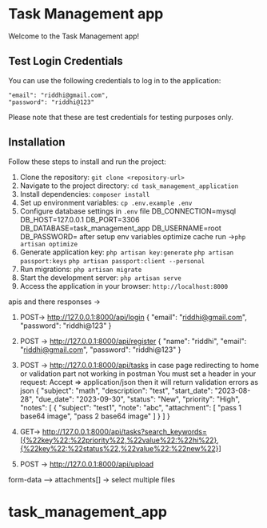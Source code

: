 # Task Management app

Welcome to the Task Management app!

## Test Login Credentials

You can use the following credentials to log in to the application:

    "email": "riddhi@gmail.com",
    "password": "riddhi@123"

Please note that these are test credentials for testing purposes only.

## Installation

Follow these steps to install and run the project:

1. Clone the repository: `git clone <repository-url>`
2. Navigate to the project directory: `cd task_management_application`
3. Install dependencies: `composer install`
4. Set up environment variables: `cp .env.example .env`
5. Configure database settings in `.env` file
                                    DB_CONNECTION=mysql
                                    DB_HOST=127.0.0.1
                                    DB_PORT=3306
                                    DB_DATABASE=task_management_app
                                    DB_USERNAME=root
                                    DB_PASSWORD=
    after setup env variables optimize cache
    run ->`php artisan optimize`
6. Generate application key: `php artisan key:generate`
                              `php artisan passport:keys` 
                              `php artisan passport:client --personal`
7. Run migrations: `php artisan migrate`
8. Start the development server: `php artisan serve`
9. Access the application in your browser: `http://localhost:8000`

apis and there responses ->
1. POST-> http://127.0.0.1:8000/api/login
{
    "email": "riddhi@gmail.com",
    "password": "riddhi@123"
}

2. POST -> http://127.0.0.1:8000/api/register
{
    "name": "riddhi",
    "email": "riddhi@gmail.com",
    "password": "riddhi@123"
}

3. POST -> http://127.0.0.1:8000/api/tasks
in case page redirecting to home or validation part not working in postman 
You must set a header in your request: Accept => application/json
then it will return validation errors as json
{
    "subject": "math",
    "description": "test",
    "start_date": "2023-08-28",
    "due_date": "2023-09-30",
    "status": "New",
    "priority": "High",
    "notes": [
        {
            "subject": "test1",
            "note": "abc",
            "attachment": [
                "pass 1 base64 image",
                "pass 2 base64 image"
            ]
        }
    ]
}

4. GET-> http://127.0.0.1:8000/api/tasks?search_keywords=[{%22key%22:%22priority%22,%22value%22:%22hi%22},{%22key%22:%22status%22,%22value%22:%22new%22}]

5. POST -> http://127.0.0.1:8000/api/upload

form-data -->  attachments[] -> select multiple files


# task_management_app
